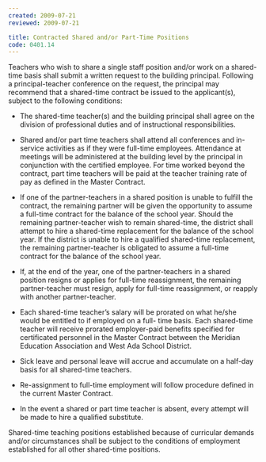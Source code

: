 ```yaml
---
created: 2009-07-21
reviewed: 2009-07-21

title: Contracted Shared and/or Part-Time Positions
code: 0401.14
---
```



Teachers who wish to share a single staff position and/or work on a shared-time basis shall submit a written request to the building principal. Following a principal-teacher conference on the request, the principal may recommend that a shared-time contract be issued to the applicant(s), subject to the following conditions:



- The shared-time teacher(s) and the building principal shall agree on the division of professional duties and of instructional responsibilities.

- Shared and/or part time teachers shall attend all conferences and in-service activities as if they were full-time employees. Attendance at meetings will be administered at the building level by the principal in conjunction with the certified employee. For time worked beyond the contract, part time teachers will be paid at the teacher training rate of pay as defined in the Master Contract.

- If one of the partner-teachers in a shared position is unable to fulfill the contract, the remaining partner will be given the opportunity to assume a full-time contract for the balance of the school year. Should the remaining partner-teacher wish to remain shared-time, the district shall attempt to hire a shared-time replacement for the balance of the school year. If the district is unable to hire a qualified shared-time replacement, the remaining partner-teacher is obligated to assume a full-time contract for the balance of the school year.

- If, at the end of the year, one of the partner-teachers in a shared position resigns or applies for full-time reassignment, the remaining partner-teacher must resign, apply for full-time reassignment, or reapply with another partner-teacher.

- Each shared-time teacher’s salary will be prorated on what he/she would be entitled to if employed on a full- time basis. Each shared-time teacher will receive prorated employer-paid benefits specified for certificated personnel in the Master Contract between the Meridian Education Association and West Ada School District.

- Sick leave and personal leave will accrue and accumulate on a half-day basis for all shared-time teachers.

- Re-assignment to full-time employment will follow procedure defined in the current Master Contract.

- In the event a shared or part time teacher is absent, every attempt will be made to hire a qualified substitute.

Shared-time teaching positions established because of curricular demands and/or circumstances shall be subject to the conditions of employment established for all other shared-time positions.
